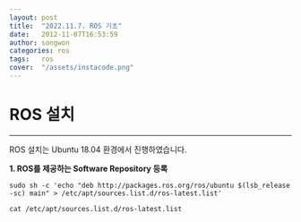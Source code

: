 ```yaml
---
layout: post
title:  "2022.11.7. ROS 기초"
date:   2012-11-07T16:53:59
author: songwon
categories: ros
tags:	ros
cover:  "/assets/instacode.png"
---
```

# ROS 설치
---
 ROS 설치는 Ubuntu 18.04 환경에서 진행하였습니다.
 
**1. ROS를 제공하는 Software Repository 등록**

  `sudo sh -c 'echo "deb http://packages.ros.org/ros/ubuntu $(lsb_release -sc) main" > /etc/apt/sources.list.d/ros-latest.list'`
  
  `cat /etc/apt/sources.list.d/ros-latest.list`

